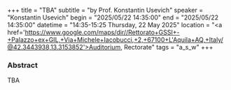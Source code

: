 +++
title = "TBA"
subtitle = "by Prof. Konstantin Usevich"
speaker = "Konstantin Usevich"
begin = "2025/05/22  14:35:00"
end = "2025/05/22  14:35:00"
datetime = "14:35-15:25 Thursday, 22 May 2025"
location = "<a href='https://www.google.com/maps/dir//Rettorato+GSSI+-+Palazzo+ex+GIL,+Via+Michele+Iacobucci,+2,+67100+L'Aquila+AQ,+Italy/@42.3443938,13.3153852'>Auditorium, Rectorate</a>"
tags = "a_s_w"
+++

### Abstract
TBA
